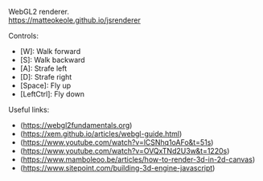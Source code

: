 WebGL2 renderer.  
https://matteokeole.github.io/jsrenderer

Controls:
- [W]: Walk forward
- [S]: Walk backward
- [A]: Strafe left
- [D]: Strafe right
- [Space]: Fly up
- [LeftCtrl]: Fly down

Useful links:
- (https://webgl2fundamentals.org)
- (https://xem.github.io/articles/webgl-guide.html)
- (https://www.youtube.com/watch?v=lCSNhq1oAFo&t=51s)
- (https://www.youtube.com/watch?v=OVQxTNd2U3w&t=1220s)
- (https://www.mamboleoo.be/articles/how-to-render-3d-in-2d-canvas)
- (https://www.sitepoint.com/building-3d-engine-javascript)